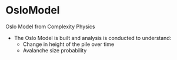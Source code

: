 # OsloModel
Oslo Model from Complexity Physics

- The Oslo Model is built and analysis is conducted to understand:
  - Change in height of the pile over time
  - Avalanche size probability 
